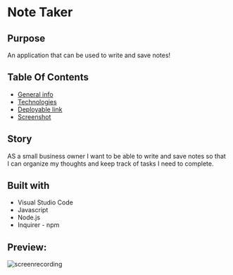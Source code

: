# Note Taker 

## Purpose 
An application that can be used to write and save notes! 

## Table Of Contents
* [General info](#story)
* [Technologies](#built-with)
* [Deployable link](#deployable-link) 
* [Screenshot](#screenshot)

## Story
AS a small business owner I want to be able to write and save notes so that I can organize my thoughts and keep track of tasks I need to complete.



## Built with
* Visual Studio Code
* Javascript 
* Node.js
* Inquirer - npm


## Preview:
![screenrecording]() 


